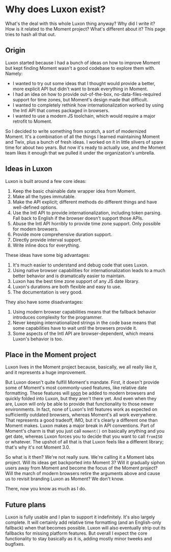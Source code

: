 # Why does Luxon exist?

What's the deal with this whole Luxon thing anyway? Why did I write it? How is it related to the Moment project? What's different about it? This page tries to hash all that out.

## Origin

Luxon started because I had a bunch of ideas on how to improve Moment but kept finding Moment wasn't a good codebase to explore them with. Namely:

 * I wanted to try out some ideas that I thought would provide a better, more explicit API but didn't want to break everything in Moment.
 * I had an idea on how to provide out-of-the-box, no-data-files-required support for time zones, but Moment's design made that difficult.
 * I wanted to completely rethink how internationalization worked by using the Intl API that comes packaged in browsers.
 * I wanted to use a modern JS toolchain, which would require a major retrofit to Moment.

So I decided to write something from scratch, a sort of modernized Moment. It's a combination of all the things I learned maintaining Moment and Twix, plus a bunch of fresh ideas. I worked on it in little slivers of spare time for about two years. But now it's ready to actually use, and the Moment team likes it enough that we pulled it under the organization's umbrella.

## Ideas in Luxon

Luxon is built around a few core ideas:

 1. Keep the basic chainable date wrapper idea from Moment.
 1. Make all the types immutable.
 1. Make the API explicit; different methods do different things and have well-defined options.
 1. Use the Intl API to provide internationalization, including token parsing. Fall back to English if the browser doesn't support those APIs.
 1. Abuse the Intl API horribly to provide time zone support. Only possible for modern browsers.
 1. Provide more comprehensive duration support.
 1. Directly provide interval support.
 1. Write inline docs for everything.

These ideas have some big advantages:

 1. It's much easier to understand and debug code that uses Luxon.
 1. Using native browser capabilities for internationalization leads to a much better behavior and is dramatically easier to maintain.
 1. Luxon has the best time zone support of any JS date library.
 1. Luxon's durations are both flexible and easy to use.
 1. The documentation is very good.

They also have some disadvantages:

 1. Using modern browser capabilities means that the fallback behavior introduces complexity for the programmer.
 1. Never keeping internationalized strings in the code base means that some capabilities have to wait until the browsers provide it.
 1. Some aspects of the Intl API are browser-dependent, which means Luxon's behavior is too.

## Place in the Moment project

Luxon lives in the Moment project because, basically, we all really like it, and it represents a huge improvement.

But Luxon doesn't quite fulfill Moment's mandate. First, it doesn't provide some of Moment's most commonly-used features, like relative date formatting. These features will [soon](https://github.com/tc39/proposal-intl-relative-time) be added to modern browsers and quickly folded into Luxon, but they aren't there yet. And even when they are, Luxon will only be able to provide that functionality to those newer environments. In fact, none of Luxon's Intl features work as expected on sufficiently outdated browsers, whereas Moment's all work everywhere. That represents a good tradeoff, IMO, but it's clearly a different one than Moment makes. Luxon makes a major break in API conventions. Part of Moment's charm is that you just call `moment()` on basically anything and you get date, whereas Luxon forces you to decide that you want to call `fromISO` or whatever. The upshot of all that is that Luxon feels like a different library; that's why it's not Moment 3.0.

So what is it then? We're not really sure. We're calling it a Moment labs project. Will its ideas get backported into Moment 3? Will it gradually siphon users away from Moment and become the focus of the Moment project? Will the march of modern browsers retire the arguments above and cause us to revisit branding Luxon as Moment? We don't know.

There, now you know as much as I do.

## Future plans

Luxon is fully usable and I plan to support it indefinitely. It's also largely complete. It will certainly add relative time formatting (and an English-only fallback) when that becomes possible. Luxon will also eventually strip out its fallbacks for missing platform features. But overall I expect the core functionality to stay basically as it is, adding mostly minor tweeks and bugfixes.
